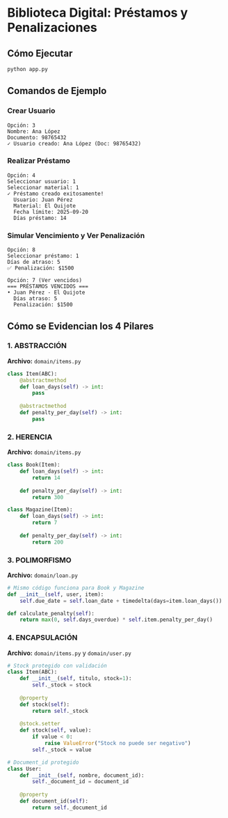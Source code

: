 # Biblioteca Digital: Préstamos y Penalizaciones

## Cómo Ejecutar

```bash
python app.py
```

## Comandos de Ejemplo

### Crear Usuario
```
Opción: 3
Nombre: Ana López
Documento: 98765432
✓ Usuario creado: Ana López (Doc: 98765432)
```

### Realizar Préstamo
```
Opción: 4
Seleccionar usuario: 1
Seleccionar material: 1
✓ Préstamo creado exitosamente!
  Usuario: Juan Pérez
  Material: El Quijote
  Fecha límite: 2025-09-20
  Días préstamo: 14
```

### Simular Vencimiento y Ver Penalización
```
Opción: 8
Seleccionar préstamo: 1
Días de atraso: 5
✅ Penalización: $1500

Opción: 7 (Ver vencidos)
=== PRÉSTAMOS VENCIDOS ===
• Juan Pérez - El Quijote
  Días atraso: 5
  Penalización: $1500
```

## Cómo se Evidencian los 4 Pilares

### 1. ABSTRACCIÓN
**Archivo:** `domain/items.py`
```python
class Item(ABC):
    @abstractmethod
    def loan_days(self) -> int:
        pass
    
    @abstractmethod
    def penalty_per_day(self) -> int:
        pass
```

### 2. HERENCIA
**Archivo:** `domain/items.py`
```python
class Book(Item):
    def loan_days(self) -> int:
        return 14
    
    def penalty_per_day(self) -> int:
        return 300

class Magazine(Item):
    def loan_days(self) -> int:
        return 7
    
    def penalty_per_day(self) -> int:
        return 200
```

### 3. POLIMORFISMO
**Archivo:** `domain/loan.py`
```python
# Mismo código funciona para Book y Magazine
def __init__(self, user, item):
    self.due_date = self.loan_date + timedelta(days=item.loan_days())

def calculate_penalty(self):
    return max(0, self.days_overdue) * self.item.penalty_per_day()
```

### 4. ENCAPSULACIÓN
**Archivo:** `domain/items.py` y `domain/user.py`
```python
# Stock protegido con validación
class Item(ABC):
    def __init__(self, titulo, stock=1):
        self._stock = stock
    
    @property
    def stock(self):
        return self._stock
    
    @stock.setter 
    def stock(self, value):
        if value < 0:
            raise ValueError("Stock no puede ser negativo")
        self._stock = value

# Document_id protegido
class User:
    def __init__(self, nombre, document_id):
        self._document_id = document_id
    
    @property
    def document_id(self):
        return self._document_id
```